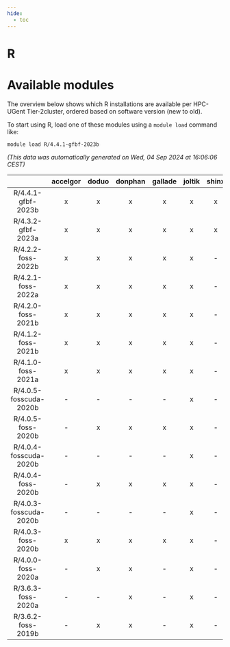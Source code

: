 ```yaml
---
hide:
  - toc
---
```


R
=

# Available modules


The overview below shows which R installations are available per HPC-UGent Tier-2cluster, ordered based on software version (new to old).

To start using R, load one of these modules using a `module load` command like:

```shell
module load R/4.4.1-gfbf-2023b
```

*(This data was automatically generated on Wed, 04 Sep 2024 at 16:06:06 CEST)*  

| |accelgor|doduo|donphan|gallade|joltik|shinx|skitty|
| :---: | :---: | :---: | :---: | :---: | :---: | :---: | :---: |
|R/4.4.1-gfbf-2023b|x|x|x|x|x|x|x|
|R/4.3.2-gfbf-2023a|x|x|x|x|x|x|x|
|R/4.2.2-foss-2022b|x|x|x|x|x|-|x|
|R/4.2.1-foss-2022a|x|x|x|x|x|-|x|
|R/4.2.0-foss-2021b|x|x|x|x|x|-|x|
|R/4.1.2-foss-2021b|x|x|x|x|x|-|x|
|R/4.1.0-foss-2021a|x|x|x|x|x|-|x|
|R/4.0.5-fosscuda-2020b|-|-|-|-|x|-|-|
|R/4.0.5-foss-2020b|-|x|x|x|x|-|x|
|R/4.0.4-fosscuda-2020b|-|-|-|-|x|-|-|
|R/4.0.4-foss-2020b|-|x|x|x|x|-|x|
|R/4.0.3-fosscuda-2020b|-|-|-|-|x|-|-|
|R/4.0.3-foss-2020b|x|x|x|x|x|-|x|
|R/4.0.0-foss-2020a|-|x|x|-|x|-|x|
|R/3.6.3-foss-2020a|-|-|x|-|x|-|x|
|R/3.6.2-foss-2019b|-|x|x|-|x|-|x|
